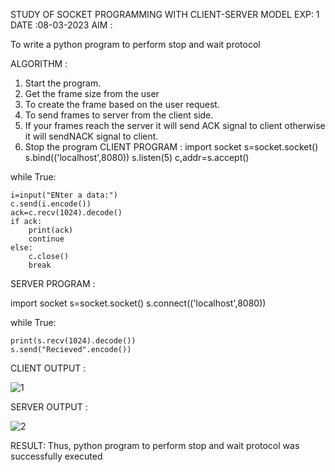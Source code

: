 STUDY OF SOCKET PROGRAMMING WITH CLIENT-SERVER MODEL
EXP: 1
DATE :08-03-2023
AIM :

To write a python program to perform stop and wait protocol

ALGORITHM :

1. Start the program.
2. Get the frame size from the user
3. To create the frame based on the user request.
4. To send frames to server from the client side.
5. If your frames reach the server it will send ACK signal to client otherwise it will sendNACK signal to client.
6. Stop the program
CLIENT PROGRAM :
import socket
s=socket.socket()
s.bind(('localhost',8080))
s.listen(5)
c,addr=s.accept()

while True:

	i=input("ENter a data:")
	c.send(i.encode())
	ack=c.recv(1024).decode()
	if ack:
		print(ack)
		continue
	else:
		c.close()
		break
SERVER PROGRAM :

import socket
s=socket.socket()
s.connect(('localhost',8080))

while True:

	print(s.recv(1024).decode())
	s.send("Recieved".encode())

CLIENT OUTPUT :

![1](https://github.com/selva258963/19CS406-EX-1/assets/121961701/98156e9a-afaa-487a-bf12-e9cbf8e921b8)


SERVER OUTPUT :

![2](https://github.com/selva258963/19CS406-EX-1/assets/121961701/04228303-2402-4473-a370-9f9fb164c205)


RESULT:
Thus, python program to perform stop and wait protocol was successfully executed
